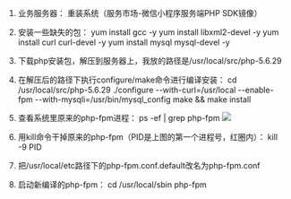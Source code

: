 1. 业务服务器：
重装系统（服务市场-微信小程序服务端PHP SDK镜像）

2. 安装一些缺失的包：
yum install gcc -y
yum install libxml2-devel -y
yum install curl curl-devel -y
yum install mysql mysql-devel -y

3. 下载php安装包，解压到服务器上，我放的路径是/usr/local/src/php-5.6.29

4. 在解压后的路径下执行configure/make命令进行编译安装：
cd /usr/local/src/php-5.6.29
./configure --with-curl=/usr/local --enable-fpm --with-mysqli=/usr/bin/mysql_config
make && make install

5. 查看系统里原来的php-fpm进程：
ps -ef | grep php-fpm
 ![](http://imgcache.tce.fsphere.cn/static/mc.qcloudimg.com/static/img/7b7361ee7927e2bf5d3d0eec448e174a/image.png)

6. 用kill命令干掉原来的php-fpm（PID是上图的第一个进程号，红圈内）：
kill -9 PID

7. 把/usr/local/etc路径下的php-fpm.conf.default改名为php-fpm.conf

8. 启动新编译的php-fpm：
	cd /usr/local/sbin
	php-fpm

